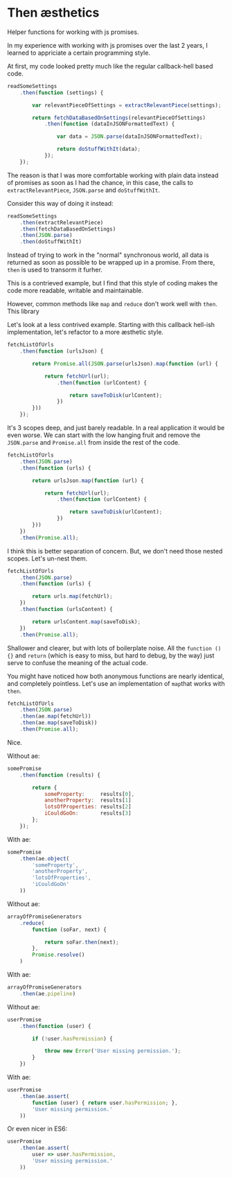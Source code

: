 
Then æsthetics
===============

Helper functions for working with js promises.

In my experience with working with js promises over the last 2 years, I learned to appriciate a certain programming style.

At first, my code looked pretty much like the regular callback-hell based code.

```js
readSomeSettings
	.then(function (settings) {

		var relevantPieceOfSettings = extractRelevantPiece(settings);

		return fetchDataBasedOnSettings(relevantPieceOfSettings)
			.then(function (dataInJSONFormattedText) {

				var data = JSON.parse(dataInJSONFormattedText);

				return doStuffWithIt(data);
			});
	});
```

The reason is that I was more comfortable working with plain data instead of promises as soon as I had the chance, in this case, the calls to `extractRelevantPiece`, `JSON.parse` and `doStuffWithIt`.

Consider this way of doing it instead:


```js
readSomeSettings
	.then(extractRelevantPiece)
	.then(fetchDataBasedOnSettings)
	.then(JSON.parse)
	.then(doStuffWithIt)
```


Instead of trying to work in the "normal" synchronous world, all data is returned as soon as possible to be wrapped up in a promise. From there, `then` is used to transorm it furher.

This is a contrieved example, but I find that this style of coding makes the code more readable, writable and maintainable.

However, common methods like `map` and `reduce` don't work well with `then`. This library 






Let's look at a less contrived example. Starting with this callback hell-ish implementation, let's refactor to a more æsthetic style.

```js
fetchListOfUrls
	.then(function (urlsJson) {

		return Promise.all(JSON.parse(urlsJson).map(function (url) {

			return fetchUrl(url);
				.then(function (urlContent) {

					return saveToDisk(urlContent);
				})
		}))
	});
```

It's 3 scopes deep, and just barely readable.  In a real application it would be even worse. We can start with the low hanging fruit and remove the `JSON.parse` and `Promise.all` from inside the rest of the code.


```js
fetchListOfUrls
	.then(JSON.parse)
	.then(function (urls) {

		return urlsJson.map(function (url) {

			return fetchUrl(url);
				.then(function (urlContent) {

					return saveToDisk(urlContent);
				})
		}))
	})
	.then(Promise.all);
```


I think this is better separation of concern. But, we don't need those nested scopes. Let's un-nest them.


```js
fetchListOfUrls
	.then(JSON.parse)
	.then(function (urls) {

		return urls.map(fetchUrl);
	})
	.then(function (urlsContent) {

		return urlsContent.map(saveToDisk);
	})
	.then(Promise.all);
```


Shallower and clearer, but with lots of boilerplate noise. All the `function () {}` and `return` (which is easy to miss, but hard to debug, by the way) just serve to confuse the meaning of the actual code.

You might have noticed how both anonymous functions are nearly identical, and completely pointless. Let's use an implementation of `map`that works with `then`.


```js
fetchListOfUrls
	.then(JSON.parse)
	.then(ae.map(fetchUrl))
	.then(ae.map(saveToDisk))
	.then(Promise.all);
```

Nice.





Without ae:

```js
somePromise
	.then(function (results) {

		return {
			someProperty:     results[0],
			anotherProperty:  results[1]
			lotsOfProperties: results[2]
			iCouldGoOn:       results[3]
		};
	});
```

With ae:

```js
somePromise
	.then(ae.object(
		'someProperty',
		'anotherProperty',
		'lotsOfProperties',
		'iCouldGoOn'
	))
```

Without ae:

```js
arrayOfPromiseGenerators
	.reduce(
		function (soFar, next) {

			return soFar.then(next);
		},
		Promise.resolve()
	)
```

With ae:

```js
arrayOfPromiseGenerators
	.then(ae.pipeline)
```

Without ae:

```js
userPromise
	.then(function (user) {

		if (!user.hasPermission) {

			throw new Error('User missing permission.');
		}
	})
```

With ae:

```js
userPromise
	.then(ae.assert(
		function (user) { return user.hasPermission; },
		'User missing permission.'
	))
```

Or even nicer in ES6:

```js
userPromise
	.then(ae.assert(
		user => user.hasPermission,
		'User missing permission.'
	))
```









